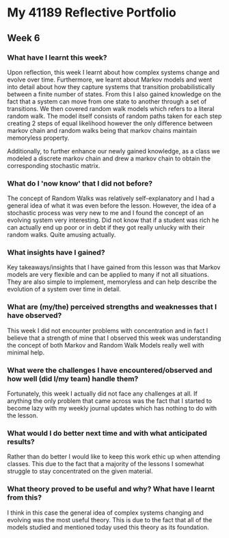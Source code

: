 # My 41189 Reflective Portfolio 
## Week 6

### What have I learnt this week?
Upon reflection, this week I learnt about how complex systems change and evolve over time. 
Furthermore, we learnt about Markov models and went into detail about how they capture systems that transition probabilistically between a finite number of states. From this I also gained knowledge on the fact that a system can move from one state to another through a set of transitions. We then covered random walk models which refers to a literal random walk. The model itself consists of random paths taken for each step creating 2 steps of equal likelihood however the only difference between markov chain and random walks being that markov chains maintain memoryless property. 

Additionally, to further enhance our newly gained knowledge, as a class we modeled a discrete markov chain and drew a markov chain to obtain the corresponding stochastic matrix.

### What do I 'now know' that I did not before?
The concept of Random Walks was relatively self-explanatory and I had a general idea of what it was even before the lesson. However, the idea of a stochastic process was very new to me and I found the concept of an evolving system very interesting.
Did not know that if a student was rich he can actually end up poor or in debt if they got really unlucky with their random walks. Quite amusing actually. 

### What insights have I gained?
Key takeaways/insights that I have gained from this lesson was that Markov models are very flexible and can be applied to many if not all situations. They are also simple to implement, memoryless and can help describe the evolution of a system over time in detail. 

### What are (my/the) perceived strengths and weaknesses that I have observed?
This week I did not encounter problems with concentration and in fact I believe that a strength of mine that I observed this week was understanding the concept of both Markov and Random Walk Models really well with minimal help.

### What were the challenges I have encountered/observed and how well (did I/my team) handle them?
Fortunately, this week I actually did not face any challenges at all. If anything the only problem that came across was the fact that I started to become lazy with my weekly journal updates which has nothing to do with the lesson.

### What would I do better next time and with what anticipated results?
Rather than do better I would like to keep this work ethic up when attending classes. This due to the fact that a majority of the lessons I somewhat struggle to stay concentrated on the given material. 

### What theory proved to be useful and why? What have I learnt from this?
I think in this case the general idea of complex systems changing and evolving was the most useful theory. This is due to the fact that all of the models studied and mentioned today used this theory as its foundation.
